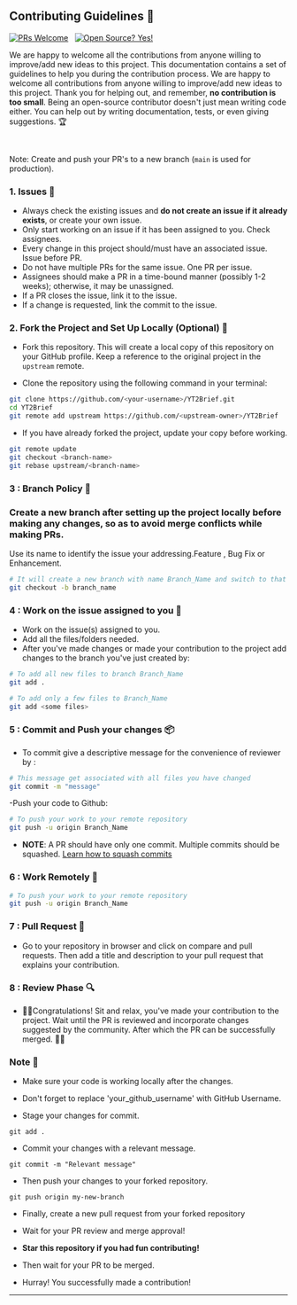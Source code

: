 ## Contributing Guidelines 🤝

[![PRs Welcome](https://img.shields.io/badge/PRs-welcome-yellow.svg?style=flat-square)](http://makeapullrequest.com)
&nbsp;
[![Open Source? Yes!](https://badgen.net/badge/Open%20Source%20%3F/Yes%21/red?icon=github)](https://github.com/Naereen/badges/)

We are happy to welcome all the contributions from anyone willing to improve/add new ideas to this project.
This documentation contains a set of guidelines to help you during the contribution process. We are happy to welcome all contributions from anyone willing to improve/add new ideas to this project.
Thank you for helping out, and remember, **no contribution is too small**. Being an open-source contributor doesn't just mean writing code either. You can help out by writing documentation, tests, or even giving suggestions. 🏆

</br>

Note: Create and push your PR's to a new branch (`main` is used for production).

### 1. Issues 🐛

- Always check the existing issues and **do not create an issue if it already exists**, or create your own issue.
- Only start working on an issue if it has been assigned to you. Check assignees.
- Every change in this project should/must have an associated issue. Issue before PR.
- Do not have multiple PRs for the same issue. One PR per issue.
- Assignees should make a PR in a time-bound manner (possibly 1-2 weeks); otherwise, it may be unassigned.
- If a PR closes the issue, link it to the issue.
- If a change is requested, link the commit to the issue.

### 2. Fork the Project and Set Up Locally (Optional) 🍴

- Fork this repository. This will create a local copy of this repository on your GitHub profile. Keep a reference to the original project in the `upstream` remote.

- Clone the repository using the following command in your terminal:

```bash
git clone https://github.com/<your-username>/YT2Brief.git
cd YT2Brief
git remote add upstream https://github.com/<upstream-owner>/YT2Brief
```

- If you have already forked the project, update your copy before working.

```bash
git remote update
git checkout <branch-name>
git rebase upstream/<branch-name>
```

### 3 : Branch Policy 🌿

### Create a new branch after setting up the project locally before making any changes, so as to avoid merge conflicts while making PRs.

Use its name to identify the issue your addressing.Feature , Bug Fix or Enhancement.

```bash
# It will create a new branch with name Branch_Name and switch to that branch you just created
git checkout -b branch_name
```

### 4 : Work on the issue assigned to you 📕

- Work on the issue(s) assigned to you.
- Add all the files/folders needed.
- After you've made changes or made your contribution to the project add changes to the branch you've just created by:

```bash
# To add all new files to branch Branch_Name
git add .

# To add only a few files to Branch_Name
git add <some files>
```

### 5 : Commit and Push your changes 📦

- To commit give a descriptive message for the convenience of reviewer by :

```bash
# This message get associated with all files you have changed
git commit -m "message"
```

-Push your code to Github:

```bash
# To push your work to your remote repository
git push -u origin Branch_Name
```

- **NOTE**: A PR should have only one commit. Multiple commits should be squashed. [Learn how to squash commits](https://www.internalpointers.com/post/squash-commits-into-one-git)

### 6 : Work Remotely 📡

```bash
# To push your work to your remote repository
git push -u origin Branch_Name
```

### 7 : Pull Request 🎣

- Go to your repository in browser and click on compare and pull requests.
  Then add a title and description to your pull request that explains your contribution.

### 8 : Review Phase 🔍

- 🎉🌟Congratulations! Sit and relax, you've made your contribution to the project. Wait until the PR is reviewed and incorporate changes suggested by the community. After which the PR can be successfully merged.
  🎉🎊

### Note 📒

- Make sure your code is working locally after the changes.

- Don't forget to replace 'your_github_username' with GitHub Username.

- Stage your changes for commit.

```
git add .
```

- Commit your changes with a relevant message.

```
git commit -m "Relevant message"
```

- Then push your changes to your forked repository.

```
git push origin my-new-branch
```

- Finally, create a new pull request from your forked repository

- Wait for your PR review and merge approval!

- **Star this repository if you had fun contributing!**

- Then wait for your PR to be merged.

- Hurray! You successfully made a contribution!

---
